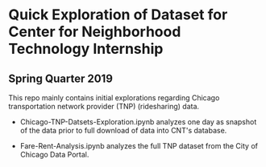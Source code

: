 # Quick Exploration of Dataset for Center for Neighborhood Technology Internship
## Spring Quarter 2019

This repo mainly contains initial explorations regarding Chicago transportation network provider (TNP) (ridesharing) data.

  * Chicago-TNP-Datsets-Exploration.ipynb analyzes one day as snapshot of the data prior to full download of data into CNT's database.

  * Fare-Rent-Analysis.ipynb analyzes the full TNP dataset from the City of Chicago Data Portal.